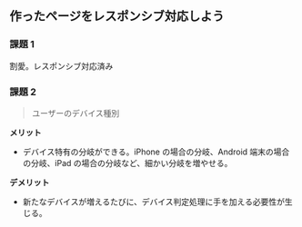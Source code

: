 ## 作ったページをレスポンシブ対応しよう

### 課題 1

割愛。レスポンシブ対応済み

### 課題 2

> ユーザーのデバイス種別

**メリット**

- デバイス特有の分岐ができる。iPhone の場合の分岐、Android 端末の場合の分岐、iPad の場合の分岐など、細かい分岐を増やせる。

**デメリット**

- 新たなデバイスが増えるたびに、デバイス判定処理に手を加える必要性が生じる。
